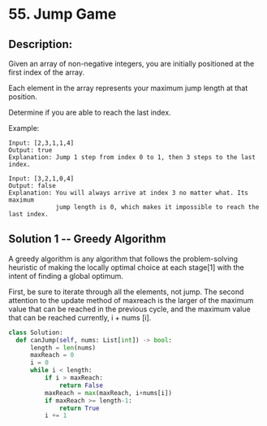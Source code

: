 # 55. Jump Game
## Description:
Given an array of non-negative integers, you are initially positioned at the first index of the array.

Each element in the array represents your maximum jump length at that position.

Determine if you are able to reach the last index.

Example:
```
Input: [2,3,1,1,4]
Output: true
Explanation: Jump 1 step from index 0 to 1, then 3 steps to the last index.

Input: [3,2,1,0,4]
Output: false
Explanation: You will always arrive at index 3 no matter what. Its maximum
             jump length is 0, which makes it impossible to reach the last index.
```

## Solution 1 -- Greedy Algorithm

  A greedy algorithm is any algorithm that follows the problem-solving heuristic of making the locally optimal choice at each stage[1] with the intent of finding a global optimum.
  
  First, be sure to iterate through all the elements, not jump. The second attention to the update method of maxreach is the larger of the maximum value that can be reached in the previous cycle, and the maximum value that can be reached currently, i + nums [i].
  
  ```python
  class Solution:
    def canJump(self, nums: List[int]) -> bool:
        length = len(nums)
        maxReach = 0
        i = 0
        while i < length:
            if i > maxReach:
                return False
            maxReach = max(maxReach, i+nums[i])
            if maxReach >= length-1:
                return True
            i += 1
  ```
